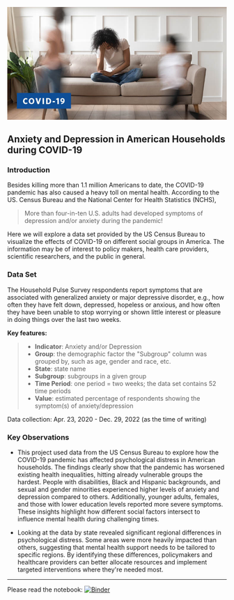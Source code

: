 ![](https://raw.githubusercontent.com/Benjamin2009/anxiety-depression-covid/main/anxiety-depression-covid-19.jpeg)

## Anxiety and Depression in American Households during COVID-19

### Introduction

Besides killing more than 1.1 million Americans to date, the COVID-19 pandemic has also caused a heavy toll on mental health. According to the US. Census Bureau and the National Center for Health Statistics (NCHS), 
> More than four-in-ten U.S. adults had developed symptoms of depression and/or anxiety during the pandemic!

Here we will explore a data set provided by the US Census Bureau to visualize the effects of COVID-19 on different social groups in America. The information may be of interest to policy makers, health care providers, scientific researchers, and the public in general.

### Data Set

The Household Pulse Survey respondents report symptoms that are associated with generalized anxiety or major depressive disorder, e.g., how often they have felt down, depressed, hopeless or anxious, and how often they have been unable to stop worrying or shown little interest or pleasure in doing things over the last two weeks. 

**Key features:** 
> * **Indicator**: Anxiety and/or Depression
> * **Group**: the demographic factor the "Subgroup" column was grouped by, such as age, gender and race, etc.
> * **State**: state name
> * **Subgroup**: subgroups in a given group
> * **Time Period**: one period = two weeks; the data set contains 52 time periods
> * **Value**: estimated percentage of respondents showing the symptom(s) of anxiety/depression

Data collection: Apr. 23, 2020 - Dec. 29, 2022 (as the time of writing)

### Key Observations

- This project used data from the US Census Bureau to explore how the COVID-19 pandemic has affected psychological distress in American households. The findings clearly show that the pandemic has worsened existing health inequalities, hitting already vulnerable groups the hardest. People with disabilities, Black and Hispanic backgrounds, and sexual and gender minorities experienced higher levels of anxiety and depression compared to others. Additionally, younger adults, females, and those with lower education levels reported more severe symptoms. These insights highlight how different social factors intersect to influence mental health during challenging times.
  
- Looking at the data by state revealed significant regional differences in psychological distress. Some areas were more heavily impacted than others, suggesting that mental health support needs to be tailored to specific regions. By identifying these differences, policymakers and healthcare providers can better allocate resources and implement targeted interventions where they're needed most. 
---

Please read the notebook:
[![Binder](https://mybinder.org/badge_logo.svg)](https://notebooks.gesis.org/binder/jupyter/user/benjamin2009-an-epression-covid-f3ttn4gi/notebooks/Anxiety%20and%20Depression%20in%20American%20Households%20during%20COVID-19.ipynb)

